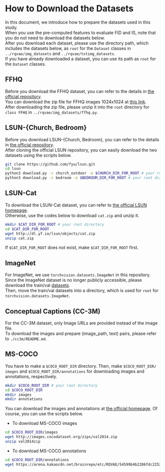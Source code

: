 # How to Download the Datasets

In this document, we introduce how to prepare the datasets used in this study.  
When you use the pre-computed features to evaluate FID and IS, note that you do not need to download the datasets below.  
After you download each dataset, please use the directory path, which includes the datasets below, as `root` for the `Dataset` classes in `../rqvae/img_datasets` and `../rqvae/txtimg_datasets`.  
If you have already downloaded a dataset, you can use its path as `root` for the `Dataset` classes.


## FFHQ
Before you download the FFHQ dataset, you can refer to the details in [the official repository](https://github.com/NVlabs/ffhq-dataset).  
You can download the zip file for FFHQ images 1024x1024 at [this link](https://drive.google.com/file/d/1WvlAIvuochQn_L_f9p3OdFdTiSLlnnhv/view?usp=sharing).   
After downloading the zip file, please unzip it into the `root` directory for `class FFHQ` in `../rqvae/img_datasets/ffhq.py`. 


## LSUN-{Church, Bedroom}
Before you download LSUN-{Church, Bedroom}, you can refer to the details in [the official repository](https://github.com/fyu/lsun).  
After cloning the official LSUN repository, you can easily download the two datasets using the scripts below.  

```bash
git clone https://github.com/fyu/lsun.git
cd lsun
python3 download.py -c church_outdoor -o $CHURCH_DIR_FOR_ROOT # your root directory
python3 download.py -c bedroom -o $BEDROOM_DIR_FOR_ROOT # your root directory
```

## LSUN-Cat
To download the LSUN-Cat dataset, you can refer to [the official LSUN homepage](http://dl.yf.io/lsun/objects/).  
Otherwise, use the codes below to download `cat.zip` and unzip it.  
```bash
mkdir $CAT_DIR_FOR_ROOT # your root directory
cd $CAT_DIR_FOR_ROOT
wget http://dl.yf.io/lsun/objects/cat.zip
unzip cat.zip
```
If `$CAT_DIR_FOR_ROOT` does not exist, make `$CAT_DIR_FOR_ROOT` first.

## ImageNet
For ImageNet, we use `torchvision.datasets.ImageNet` in this repository.  
Since the ImageNet dataset is no longer publicly accessible, please download the train/val [datasets](https://image-net.org/download.php).  
Then, move the train/val datasets into a directory, which is used for `root` for `torchvision.datasets.ImageNet`.  

## Conceptual Captions (CC-3M)
For the CC-3M dataset, only Image URLs are provided instead of the image file.  
To download the images and prepare (image_path, text) pairs, please refer to `./cc3m/README.md`.  


## MS-COCO
You have to make a `$COCO_ROOT_DIR` directory.  Then, make `$COCO_ROOT_DIR/ìmages` and `$COCO_ROOT_DIR/annotations` for downloading images and annotations, respectively.  
```bash
mkdir $COCO_ROOT_DIR # your root directory
cd $COCO_ROOT_DIR
mkdir images
mkdir annotations
```

You can download the images and annotations at [the official homepage](http://images.cocodataset.org/zips/train2014.zip).
Of course, you can use the scripts below.

- To download MS-COCO images
```bash
cd $COCO_ROOT_DIR/images
wget http://images.cocodataset.org/zips/val2014.zip
unzip val2014zip
```

- To download MS-COCO annotations
```bash
cd $COCO_ROOT_DIR/annotations
wget https://arena.kakaocdn.net/brainrepo/etc/RQVAE/54599b4b2286fdc2252d927aa3fd55eb/captions_val2014_30K_samples.json
```

